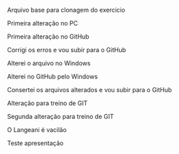 Arquivo base para clonagem do exercicio


Primeira alteração no PC

Primeira alteração no GitHub

Corrigi os erros e vou subir para o GitHub


Alterei o arquivo no Windows

Alterei no GitHub pelo Windows

Consertei os arquivos alterados e vou subir para o GitHub

Alteração para treino de GIT

Segunda alteração para treino de GIT

O Langeani é vacilão

Teste apresentação